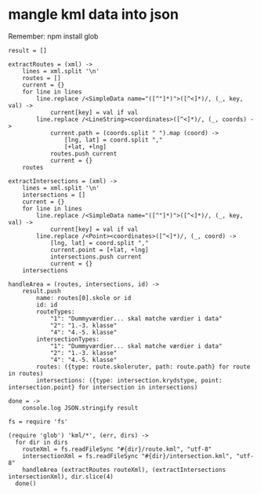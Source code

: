 #  mangle kml data into json

Remember: npm install glob

    result = []

    extractRoutes = (xml) ->
        lines = xml.split '\n'
        routes = []
        current = {}
        for line in lines
            line.replace /<SimpleData name="([^"]*)">([^<]*)/, (_, key, val) ->
                current[key] = val if val
            line.replace /<LineString><coordinates>([^<]*)/, (_, coords) ->
                current.path = (coords.split " ").map (coord) ->
                    [lng, lat] = coord.split ","
                    [+lat, +lng]
                routes.push current
                current = {}
        routes

    extractIntersections = (xml) ->
        lines = xml.split '\n'
        intersections = []
        current = {}
        for line in lines
            line.replace /<SimpleData name="([^"]*)">([^<]*)/, (_, key, val) ->
                current[key] = val if val
            line.replace /<Point><coordinates>([^<]*)/, (_, coord) ->
                [lng, lat] = coord.split ","
                current.point = [+lat, +lng]
                intersections.push current
                current = {}
        intersections

    handleArea = (routes, intersections, id) ->
        result.push
            name: routes[0].skole or id
            id: id
            routeTypes:
                "1": "Dummyværdier... skal matche værdier i data"
                "2": "1.-3. klasse"
                "4": "4.-5. klasse"
            intersectionTypes:
                "1": "Dummyværdier... skal matche værdier i data"
                "2": "1.-3. klasse"
                "4": "4.-5. klasse"
            routes: ({type: route.skoleruter, path: route.path} for route in routes)
            intersections: ({type: intersection.krydstype, point: intersection.point} for intersection in intersections)

    done = ->
        console.log JSON.stringify result

    fs = require 'fs'

    (require 'glob') 'kml/*', (err, dirs) ->
      for dir in dirs
        routeXml = fs.readFileSync "#{dir}/route.kml", "utf-8"
        intersectionXml = fs.readFileSync "#{dir}/intersection.kml", "utf-8"
        handleArea (extractRoutes routeXml), (extractIntersections intersectionXml), dir.slice(4)
      done()

